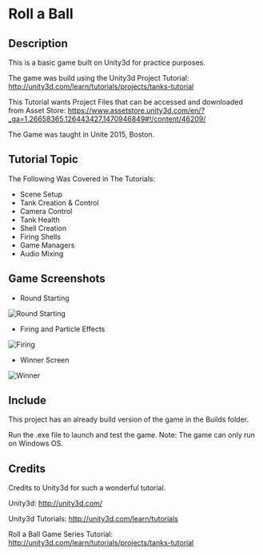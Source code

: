 # Roll a Ball 

## Description

This is a basic game built on Unity3d for practice purposes.

The game was build using the Unity3d Project Tutorial: http://unity3d.com/learn/tutorials/projects/tanks-tutorial

This Tutorial wants Project Files that can be accessed and downloaded from Asset Store: https://www.assetstore.unity3d.com/en/?_ga=1.26658365.126443427.1470946849#!/content/46209/

The Game was taught in Unite 2015, Boston.

## Tutorial Topic

The Following Was Covered in The Tutorials:
- Scene Setup
- Tank Creation & Control
- Camera Control
- Tank Health
- Shell Creation
- Firing Shells
- Game Managers
- Audio Mixing

## Game Screenshots

- Round Starting

![Round Starting](http://i.imgur.com/gPiUj4Y.png)

- Firing and Particle Effects

![Firing](http://i.imgur.com/vzD6PWt.png)

- Winner Screen

![Winner](http://i.imgur.com/1Olnvki.png)

## Include

This project has an already build version of the game in the Builds folder. 

Run the .exe file to launch and test the game.
Note: The game can only run on Windows OS.

## Credits

Credits to Unity3d for such a wonderful tutorial.

Unity3d: http://unity3d.com/

Unity3d Tutorials: http://unity3d.com/learn/tutorials

Roll a Ball Game Series Tutorial: http://unity3d.com/learn/tutorials/projects/tanks-tutorial
